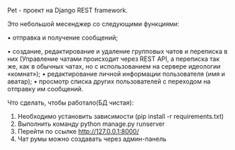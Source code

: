 Pet - проект на Django REST framework.

Это небольшой месенджер со следующими функциями:

• отправка и получение сообщений;

• создание, редактирование и удаление групповых чатов и переписка в них (Управление чатами происходит через REST API, а переписка так же, как в обычных чатах, но с использованием на сервере идеологии «комнат»);
• редактирование личной информации пользователя (имя и аватар);
• просмотр списка других пользователей с переходом на отправку им сообщений.

Что сделать, чтобы работало(БД чистая):

1) Необходимо установить зависимости (pip install -r requirements.txt)
2) Выполнить команду python manage.py runserver
3) Перейти по ссылке http://127.0.0.1:8000/
4) Чат румы можно создавать через админ-панель
